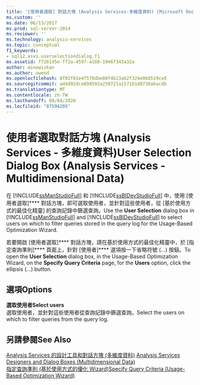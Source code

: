 ```yaml
---
title: '[使用者選取] 對話方塊 (Analysis Services-多維度資料) |Microsoft Docs'
ms.custom: ''
ms.date: 06/13/2017
ms.prod: sql-server-2014
ms.reviewer: ''
ms.technology: analysis-services
ms.topic: conceptual
f1_keywords:
- sql12.asvs.userselectiondialog.f1
ms.assetid: f7261d5e-ff2a-4597-a188-1946f343a32a
author: minewiskan
ms.author: owend
ms.openlocfilehash: 8f02f01e4f578dbe80f4b13ab2f324e0b8519ce8
ms.sourcegitcommit: ad4d92dce894592a259721a1571b1d8736abacdb
ms.translationtype: MT
ms.contentlocale: zh-TW
ms.lasthandoff: 08/04/2020
ms.locfileid: "87594205"
---
```

# <a name="user-selection-dialog-box-analysis-services---multidimensional-data"></a><span data-ttu-id="0861b-102">使用者選取對話方塊 (Analysis Services - 多維度資料)</span><span class="sxs-lookup"><span data-stu-id="0861b-102">User Selection Dialog Box (Analysis Services - Multidimensional Data)</span></span>
  <span data-ttu-id="0861b-103">在 [!INCLUDE[ssManStudioFull](../includes/ssmanstudiofull-md.md)] 和 [!INCLUDE[ssBIDevStudioFull](../includes/ssbidevstudiofull-md.md)] 中，使用 [使用者選取]\*\*\*\* 對話方塊，即可選取使用者，並針對這些使用者，從 [基於使用方式的最佳化精靈] 的查詢記錄中篩選查詢。</span><span class="sxs-lookup"><span data-stu-id="0861b-103">Use the **User Selection** dialog box in [!INCLUDE[ssManStudioFull](../includes/ssmanstudiofull-md.md)] and [!INCLUDE[ssBIDevStudioFull](../includes/ssbidevstudiofull-md.md)] to select users on which to filter queries stored in the query log for the Usage-Based Optimization Wizard.</span></span>  
  
 <span data-ttu-id="0861b-104">若要開啟 [使用者選取]\*\*\*\* 對話方塊，請在基於使用方式的最佳化精靈中，於 [指定查詢準則]\*\*\*\* 頁面上，針對 [使用者]\*\*\*\* 選項按一下省略符號 (...) 按鈕。</span><span class="sxs-lookup"><span data-stu-id="0861b-104">To open the **User Selection** dialog box, in the Usage-Based Optimization Wizard, on the **Specify Query Criteria** page, for the **Users** option, click the ellipsis (...) button.</span></span>  
  
## <a name="options"></a><span data-ttu-id="0861b-105">選項</span><span class="sxs-lookup"><span data-stu-id="0861b-105">Options</span></span>  
 <span data-ttu-id="0861b-106">**選取使用者**</span><span class="sxs-lookup"><span data-stu-id="0861b-106">**Select users**</span></span>  
 <span data-ttu-id="0861b-107">選取使用者，並針對這些使用者從查詢記錄中篩選查詢。</span><span class="sxs-lookup"><span data-stu-id="0861b-107">Select the users on which to filter queries from the query log.</span></span>  
  
## <a name="see-also"></a><span data-ttu-id="0861b-108">另請參閱</span><span class="sxs-lookup"><span data-stu-id="0861b-108">See Also</span></span>  
 <span data-ttu-id="0861b-109">[Analysis Services 的設計工具和對話方塊 &#40;多維度資料&#41;](analysis-services-designers-and-dialog-boxes-multidimensional-data.md) </span><span class="sxs-lookup"><span data-stu-id="0861b-109">[Analysis Services Designers and Dialog Boxes &#40;Multidimensional Data&#41;](analysis-services-designers-and-dialog-boxes-multidimensional-data.md) </span></span>  
 [<span data-ttu-id="0861b-110">指定查詢準則 &#40;基於使用方式的優化 Wizard&#41;</span><span class="sxs-lookup"><span data-stu-id="0861b-110">Specify Query Criteria &#40;Usage-Based Optimization Wizard&#41;</span></span>](specify-query-criteria-usage-based-optimization-wizard.md)  
  
  

